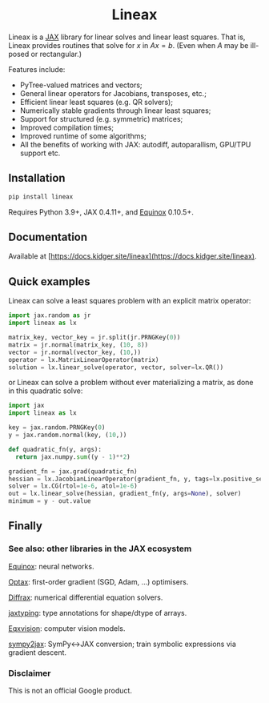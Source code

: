 <h1 align='center'>Lineax</h1>

Lineax is a [JAX](https://github.com/google/jax) library for linear solves and linear least squares. That is, Lineax provides routines that solve for $x$ in $Ax = b$. (Even when $A$ may be ill-posed or rectangular.)

Features include:
- PyTree-valued matrices and vectors;
- General linear operators for Jacobians, transposes, etc.;
- Efficient linear least squares (e.g. QR solvers);
- Numerically stable gradients through linear least squares;
- Support for structured (e.g. symmetric) matrices;
- Improved compilation times;
- Improved runtime of some algorithms;
- All the benefits of working with JAX: autodiff, autoparallism, GPU/TPU support etc.

## Installation

```bash
pip install lineax
```

Requires Python 3.9+, JAX 0.4.11+, and [Equinox](https://github.com/patrick-kidger/equinox) 0.10.5+.

## Documentation

Available at [https://docs.kidger.site/lineax](https://docs.kidger.site/lineax).

## Quick examples

Lineax can solve a least squares problem with an explicit matrix operator:

```python
import jax.random as jr
import lineax as lx

matrix_key, vector_key = jr.split(jr.PRNGKey(0))
matrix = jr.normal(matrix_key, (10, 8))
vector = jr.normal(vector_key, (10,))
operator = lx.MatrixLinearOperator(matrix)
solution = lx.linear_solve(operator, vector, solver=lx.QR())
```

or Lineax can solve a problem without ever materializing a matrix, as done in this
quadratic solve:

```python
import jax
import lineax as lx

key = jax.random.PRNGKey(0)
y = jax.random.normal(key, (10,))

def quadratic_fn(y, args):
  return jax.numpy.sum((y - 1)**2)

gradient_fn = jax.grad(quadratic_fn)
hessian = lx.JacobianLinearOperator(gradient_fn, y, tags=lx.positive_semidefinite_tag)
solver = lx.CG(rtol=1e-6, atol=1e-6)
out = lx.linear_solve(hessian, gradient_fn(y, args=None), solver)
minimum = y - out.value
```

## Finally

### See also: other libraries in the JAX ecosystem

[Equinox](https://github.com/patrick-kidger/equinox): neural networks.

[Optax](https://github.com/deepmind/optax): first-order gradient (SGD, Adam, ...) optimisers.

[Diffrax](https://github.com/patrick-kidger/diffrax): numerical differential equation solvers.

[jaxtyping](https://github.com/google/jaxtyping): type annotations for shape/dtype of arrays.

[Eqxvision](https://github.com/paganpasta/eqxvision): computer vision models.

[sympy2jax](https://github.com/google/sympy2jax): SymPy<->JAX conversion; train symbolic expressions via gradient descent.

### Disclaimer

This is not an official Google product.
